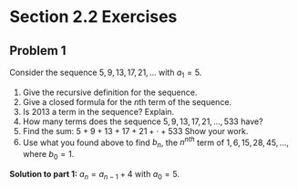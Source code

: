 # Section 2.2 Exercises

## Problem 1

Consider the sequence $5,9,13,17,21,...$ with $a_1 = 5$.

1. Give the recursive definition for the sequence.
2. Give a closed formula for the $n$th term of the sequence.
3. Is 2013 a term in the sequence? Explain.
4. How many terms does the sequence $5,9,13,17,21,...,533$ have?
5. Find the sum: $5+9+13+17+21+ \cdot +533$ Show your work.
6. Use what you found above to find $b_n$, the $n^{nth}$ term of $1,6,15,28,45,...$, where $b_0 = 1$.

**Solution to part 1:** $a_n = a_{n-1} + 4$ with $a_0 = 5$.
